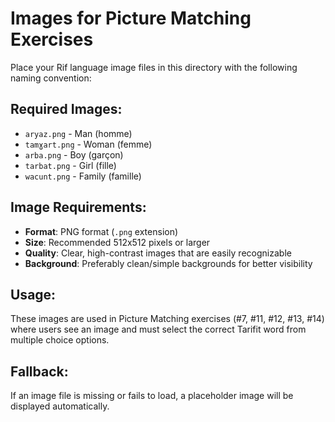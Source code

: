 # Images for Picture Matching Exercises

Place your Rif language image files in this directory with the following naming convention:

## Required Images:

- `aryaz.png` - Man (homme)
- `tamɣart.png` - Woman (femme) 
- `arba.png` - Boy (garçon)
- `tarbat.png` - Girl (fille)
- `wacunt.png` - Family (famille)

## Image Requirements:

- **Format**: PNG format (`.png` extension)
- **Size**: Recommended 512x512 pixels or larger
- **Quality**: Clear, high-contrast images that are easily recognizable
- **Background**: Preferably clean/simple backgrounds for better visibility

## Usage:

These images are used in Picture Matching exercises (#7, #11, #12, #13, #14) where users see an image and must select the correct Tarifit word from multiple choice options.

## Fallback:

If an image file is missing or fails to load, a placeholder image will be displayed automatically.